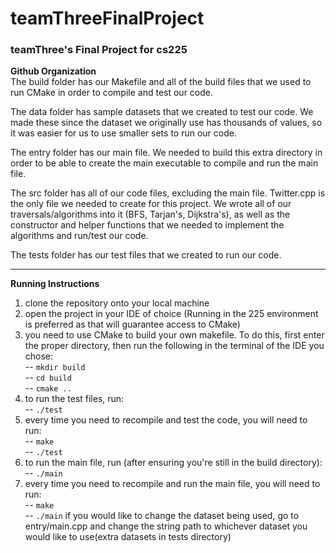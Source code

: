 # teamThreeFinalProject
### teamThree's Final Project for cs225



**Github Organization**  
The build folder has our Makefile and all of the build files that we used to run CMake in order to compile and test our code.  

The data folder has sample datasets that we created to test our code. We made these since the dataset we originally use has thousands of values, so it was easier for us to use smaller sets to run our code.

The entry folder has our main file. We needed to build this extra directory in order to be able to create the main executable to compile and run the main file.

The src folder has all of our code files, excluding the main file. Twitter.cpp is the only file we needed to create for this project. We wrote all of our traversals/algorithms into it (BFS, Tarjan's, Dijkstra's), as well as the constructor and helper functions that we needed to implement the algorithms and run/test our code.

The tests folder has our test files that we created to run our code.

***
**Running Instructions**
1) clone the repository onto your local machine
2) open the project in your IDE of choice (Running in the 225 environment is preferred as that will guarantee access to CMake)
3) you need to use CMake to build your own makefile. To do this, first enter the proper directory, then run the following in the terminal of the IDE you chose:  
    -- `mkdir build`  
    -- `cd build`  
    -- `cmake ..`
4) to run the test files, run:  
    -- `./test`
5) every time you need to recompile and test the code, you will need to run:  
    -- `make`  
    -- `./test`
6) to run the main file, run (after ensuring you're still in the build directory):  
    -- `./main`
7) every time you need to recompile and run the main file, you will need to run:  
    -- `make`  
    -- `./main`
    if you would like to change the dataset being used, go to entry/main.cpp and change the string path to whichever dataset you would like to use(extra datasets in tests directory)
